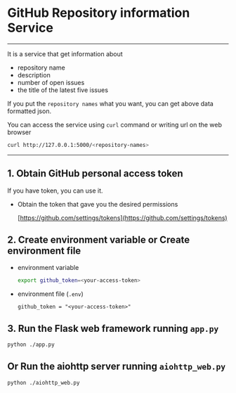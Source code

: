 # GitHub Repository information Service

---

It is a service that get information about 
- repository name
- description
- number of open issues
- the title of the latest five issues

If you put the ``repository names`` what you want, you can get above data formatted json.

You can access the service using ``curl`` command or writing url on the web browser

```bash
curl http://127.0.0.1:5000/<repository-names>
```

---

## 1.  Obtain GitHub personal access token

If you have token, you can use it.

- Obtain the token that gave you the desired permissions
    
    [https://github.com/settings/tokens](https://github.com/settings/tokens)
    

## 2. Create environment variable or Create environment file

- environment variable
    
    ```bash
    export github_token=<your-access-token>
    ```
    
- environment file (`.env`)
    
    ```
    github_token = "<your-access-token>"
    ```
    

## 3. Run the Flask web framework running ``app.py`` 
```bash
python ./app.py
```

## Or Run the aiohttp server running ``aiohttp_web.py``

```bash
python ./aiohttp_web.py
```